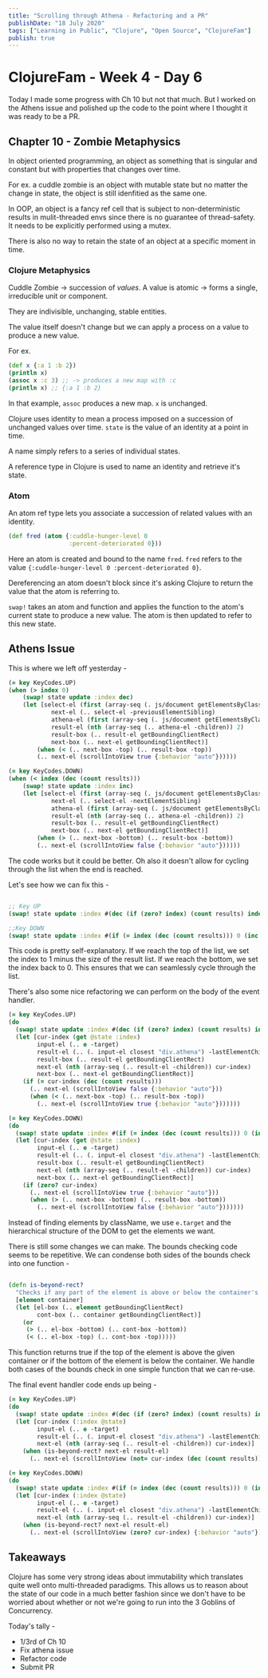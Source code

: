 ```yaml
---
title: "Scrolling through Athena - Refactoring and a PR"
publishDate: "18 July 2020"
tags: ["Learning in Public", "Clojure", "Open Source", "ClojureFam"]
publish: true
---
```


# ClojureFam - Week 4 - Day 6

Today I made some progress with Ch 10 but not that much. But I worked on the Athens issue and polished up the code to the point where I thought it was ready to be a PR.

## Chapter 10 - Zombie Metaphysics

In object oriented programming, an object as something that is singular and constant but with properties that changes over time.

For ex. a cuddle zombie is an object with mutable state but no matter the change in state, the object is still idenfitied as the same one.

In OOP, an object is a fancy ref cell that is subject to non-deterministic results in mulit-threaded envs since there is no guarantee of thread-safety. It needs to be explicitly performed using a mutex.

There is also no way to retain the state of an object at a specific moment in time.

### Clojure Metaphysics

Cuddle Zombie -> succession of _values_. A value is atomic -> forms a single, irreducible unit or component.

They are indivisible, unchanging, stable entities.

The value itself doesn't change but we can apply a process on a value to produce a new value.

For ex.

```clojure
(def x {:a 1 :b 2})
(println x)
(assoc x :c 3) ;; -> produces a new map with :c
(println x) ;; {:a 1 :b 2}
```

In that example, `assoc` produces a new map. `x` is unchanged.

Clojure uses identity to mean a process imposed on a succession of unchanged values over time. `state` is the value of an identity at a point in time.

A name simply refers to a series of individual states.

A reference type in Clojure is used to name an identity and retrieve it's state.

### Atom

An atom ref type lets you associate a succession of related values with an identity.

```clojure
(def fred (atom {:cuddle-hunger-level 0
                 :percent-deteriorated 0}))
```

Here an atom is created and bound to the name `fred`. `fred` refers to the value `{:cuddle-hunger-level 0 :percent-deteriorated 0}`.

Dereferencing an atom doesn't block since it's asking Clojure to return the value that the atom is referring to.

`swap!` takes an atom and function and applies the function to the atom's current state to produce a new value. The atom is then updated to refer to this new state.

## Athens Issue

This is where we left off yesterday -

```clojure
(= key KeyCodes.UP)
(when (> index 0)
    (swap! state update :index dec)
    (let [select-el (first (array-seq (. js/document getElementsByClassName "selected")))
            next-el (.. select-el -previousElementSibling)
            athena-el (first (array-seq (. js/document getElementsByClassName "athena")))
            result-el (nth (array-seq (.. athena-el -children)) 2)
            result-box (.. result-el getBoundingClientRect)
            next-box (.. next-el getBoundingClientRect)]
        (when (< (.. next-box -top) (.. result-box -top))
        (.. next-el (scrollIntoView true {:behavior "auto"})))))

(= key KeyCodes.DOWN)
(when (< index (dec (count results)))
    (swap! state update :index inc)
    (let [select-el (first (array-seq (. js/document getElementsByClassName "selected")))
            next-el (.. select-el -nextElementSibling)
            athena-el (first (array-seq (. js/document getElementsByClassName "athena")))
            result-el (nth (array-seq (.. athena-el -children)) 2)
            result-box (.. result-el getBoundingClientRect)
            next-box (.. next-el getBoundingClientRect)]
        (when (> (.. next-box -bottom) (.. result-box -bottom))
        (.. next-el (scrollIntoView false {:behavior "auto"})))))
```

The code works but it could be better. Oh also it doesn't allow for cycling through the list when the end is reached.

Let's see how we can fix this -

```clojure

;; Key UP
(swap! state update :index #(dec (if (zero? index) (count results) index)))

;;Key DOWN
(swap! state update :index #(if (= index (dec (count results))) 0 (inc %)))
```

This code is pretty self-explanatory. If we reach the top of the list, we set the index to 1 minus the size of the result list. If we reach the bottom, we set the index back to 0. This ensures that we can seamlessly cycle through the list.

There's also some nice refactoring we can perform on the body of the event handler.

```clojure
(= key KeyCodes.UP)
(do
  (swap! state update :index #(dec (if (zero? index) (count results) index)))
  (let [cur-index (get @state :index)
        input-el (.. e -target)
        result-el (.. (. input-el closest "div.athena") -lastElementChild)
        result-box (.. result-el getBoundingClientRect)
        next-el (nth (array-seq (.. result-el -children)) cur-index)
        next-box (.. next-el getBoundingClientRect)]
    (if (= cur-index (dec (count results)))
      (.. next-el (scrollIntoView false {:behavior "auto"}))
      (when (< (.. next-box -top) (.. result-box -top))
        (.. next-el (scrollIntoView true {:behavior "auto"}))))))

(= key KeyCodes.DOWN)
(do
  (swap! state update :index #(if (= index (dec (count results))) 0 (inc %)))
  (let [cur-index (get @state :index)
        input-el (.. e -target)
        result-el (.. (. input-el closest "div.athena") -lastElementChild)
        result-box (.. result-el getBoundingClientRect)
        next-el (nth (array-seq (.. result-el -children)) cur-index)
        next-box (.. next-el getBoundingClientRect)]
    (if (zero? cur-index)
      (.. next-el (scrollIntoView true {:behavior "auto"}))
      (when (> (.. next-box -bottom) (.. result-box -bottom))
        (.. next-el (scrollIntoView false {:behavior "auto"}))))))
```

Instead of finding elements by className, we use `e.target` and the hierarchical structure of the DOM to get the elements we want.

There is still some changes we can make. The bounds checking code seems to be repetitive. We can condense both sides of the bounds check into one function -

```clojure

(defn is-beyond-rect?
  "Checks if any part of the element is above or below the container's bounding rect"
  [element container]
  (let [el-box (.. element getBoundingClientRect)
        cont-box (.. container getBoundingClientRect)]
    (or
     (> (.. el-box -bottom) (.. cont-box -bottom))
     (< (.. el-box -top) (.. cont-box -top)))))
```

This function returns true if the top of the element is above the given container or if the bottom of the element is below the container. We handle both cases of the bounds check in one simple function that we can re-use.

The final event handler code ends up being -

```clojure
(= key KeyCodes.UP)
(do
  (swap! state update :index #(dec (if (zero? index) (count results) index)))
  (let [cur-index (:index @state)
        input-el (.. e -target)
        result-el (.. (. input-el closest "div.athena") -lastElementChild)
        next-el (nth (array-seq (.. result-el -children)) cur-index)]
    (when (is-beyond-rect? next-el result-el)
      (.. next-el (scrollIntoView (not= cur-index (dec (count results))) {:behavior "auto"})))))

(= key KeyCodes.DOWN)
(do
  (swap! state update :index #(if (= index (dec (count results))) 0 (inc %)))
  (let [cur-index (:index @state)
        input-el (.. e -target)
        result-el (.. (. input-el closest "div.athena") -lastElementChild)
        next-el (nth (array-seq (.. result-el -children)) cur-index)]
    (when (is-beyond-rect? next-el result-el)
      (.. next-el (scrollIntoView (zero? cur-index) {:behavior "auto"})))))
```

## Takeaways

Clojure has some very strong ideas about immutability which translates quite well onto multi-threaded paradigms. This allows us to reason about the state of our code in a much better fashion since we don't have to be worried about whether or not we're going to run into the 3 Goblins of Concurrency.

Today's tally -

- 1/3rd of Ch 10
- Fix athena issue
- Refactor code
- Submit PR
